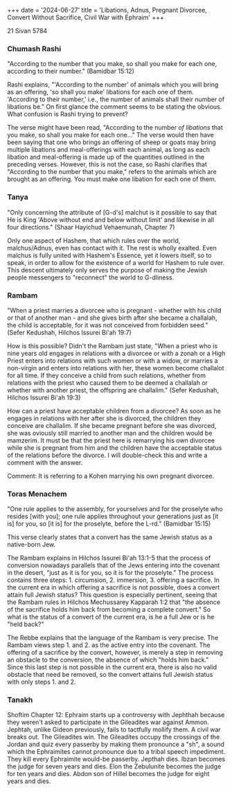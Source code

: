 +++
date = '2024-06-27'
title = 'Libations, Adnus, Pregnant Divorcee, Convert Without Sacrifice, Civil War with Ephraim'
+++

21 Sivan 5784

### Chumash Rashi

"According to the number that you make, so shall you make for each one, according to their number." (Bamidbar 15:12)

Rashi explains, "'According to the number' of animals which you will bring as an offering, 'so shall you make' libations for each one of them. 'According to their number,' i.e., the number of animals shall their number of libations be." On first glance the comment seems to be stating the obvious. What confusion is Rashi trying to prevent?

The verse might have been read, "According to the number _of libations_ that you make, so shall you make for each one..." The verse would then have been saying that one who brings an offering of sheep or goats may bring multiple libations and meal-offerings with each animal, as long as each libation and meal-offering is made up of the quantities outlined in the preceding verses. However, this is not the case, so Rashi clarifies that "According to the number that you make," refers to the animals which are brought as an offering. You must make one libation for each one of them.

### Tanya

"Only concerning the attribute of [G-d's] malchut is it possible to say that He is King 'Above without end and below without limit' and likewise in all four directions." (Shaar Hayichud Vehaemunah, Chapter 7)

Only one aspect of Hashem, that which rules over the world, malchus/Adnus, even has contact with it. The rest is wholly exalted. Even malchus is fully united with Hashem's Essence, yet it lowers itself, so to speak, in order to allow for the existence of a world for Hashem to rule over. This descent ultimately only serves the purpose of making the Jewish people messengers to "reconnect" the world to G-dliness.

### Rambam

"When a priest marries a divorcee who is pregnant - whether with his child or that of another man - and she gives birth after she became a challalah, the child is acceptable, for it was not conceived from forbidden seed." (Sefer Kedushah, Hilchos Issurei Bi'ah 19:7)

How is this possible? Didn't the Rambam just state, "When a priest who is nine years old engages in relations with a divorcee or with a zonah or a High Priest enters into relations with such women or with a widow, or marries a non-virgin and enters into relations with her, these women become challalot for all time. If they conceive a child from such relations, whether from relations with the priest who caused them to be deemed a challalah or whether with another priest, the offspring are challalim." (Sefer Kedushah, Hilchos Issurei Bi'ah 19:3)

How can a priest have acceptable children from a divorcee? As soon as he engages in relations with her after she is divorced, the children they conceive are challalim. If she became pregnant before she was divorced, she was oviously still married to another man and the children would be mamzerim. It must be that the priest here is remarrying his own divorcee while she is pregnant from him and the children have the acceptable status of the relations before the divorce. I will double-check this and write a comment with the answer.

Comment: It is referring to a Kohen marrying his own pregnant divorcee.

### Toras Menachem

"One rule applies to the assembly, for yourselves and for the proselyte who resides [with you]; one rule applies throughout your generations just as [it is] for you, so [it is] for the proselyte, before the L-rd." (Bamidbar 15:15)

This verse clearly states that a convert has the same Jewish status as a native-born Jew.

The Rambam explains in Hilchos Issurei Bi'ah 13:1-5 that the process of conversion nowadays parallels that of the Jews entering into the covenant in the desert, "just as it is for you, so it is for the proselyte." The process contains three steps: 1. circumsion, 2. immersion, 3. offering a sacrifice. In the current era in which offering a sacrifice is not possible, does a convert attain full Jewish status? This question is especially pertinent, seeing that the Rambam rules in Hilchos Mechussarey Kapparah 1:2 that "the absence of the sacrifice holds him back from becoming a complete convert." So what is the status of a convert of the current era, is he a full Jew or is he "held back?"

The Rebbe explains that the language of the Rambam is very precise. The Rambam views step 1. and 2. as the active entry into the covenant. The offering of a sacrifice by the convert, however, is merely a step in removing an obstacle to the conversion, the absence of which "holds him back." Since this last step is not possible in the current era, there is also no valid obstacle that need be removed, so the convert attains full Jewish status with only steps 1. and 2.

### Tanakh

Shoftim Chapter 12: Ephraim starts up a controversy with Jephthah because they weren't asked to participate in the Gileadites war against Ammon. Jephtah, unlike Gideon previously, fails to tactfully mollify them. A civil war breaks out. The Gileadites win. The Gileadites occupy the crossings of the Jordan and quiz every passerby by making them pronounce a "sh", a sound which the Ephraimites cannot pronounce due to a tribal speech impediment. They kill every Ephraimite would-be passerby. Jepthah dies. Ibzan becomes the judge for seven years and dies. Elon the Zebulunite becomes the judge for ten years and dies. Abdon son of Hillel becomes the judge for eight years and dies.
